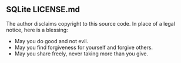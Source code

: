 ## SQLite LICENSE.md

The author disclaims copyright to this source code.  In place of
a legal notice, here is a blessing:

  *   May you do good and not evil.
  *   May you find forgiveness for yourself and forgive others.
  *   May you share freely, never taking more than you give.
